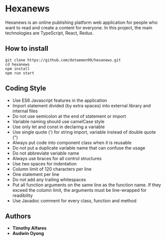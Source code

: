 # Hexanews
Hexanews is an online publishing platform web application for people who want to read and create a content for everyone. In this project, the main technologies are TypeScript, React, Redux. 

## How to install
```
git clone https://github.com/dotaemon99/hexanews.git
cd hexanews
npm install
npm run start
```

## Coding Style
- Use ES6 Javascript features in the application
- Import statement divided (by extra spaces) into external library and internal files
- Do not use semicolon at the end of statement or import
- Variable naming should use camelCase style
- Use only let and const in declaring a variable
- Use single quote (') for string import, variable instead of double quote (")
- Always put code into component class when it is reusable
- Do not put a duplicate variable name that can confuse the usage
- Do not abbreviate variable name
- Always use braces for all control structures
- Use two spaces for indentation
- Column limit of 120 characters per line
- One statement per line
- Do not add any trailing whitespaces
- Put all function arguments on the same line as the function name. If they exceed the column limit, the arguments must be line-wrapped for readibility
- Use Javadoc comment for every class, function and method

## Authors
- **Timothy Alfares**
- **Audwin Oyong**
